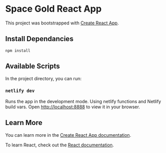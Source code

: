 # Space Gold React App

This project was bootstrapped with [Create React App](https://github.com/facebook/create-react-app).

## Install Dependancies

`npm install`

## Available Scripts

In the project directory, you can run:

### `netlify dev`

Runs the app in the development mode. Using netlify functions and Netlify build vars.
Open [http://localhost:8888](http://localhost:8888) to view it in your browser.


## Learn More

You can learn more in the [Create React App documentation](https://facebook.github.io/create-react-app/docs/getting-started).

To learn React, check out the [React documentation](https://reactjs.org/).

